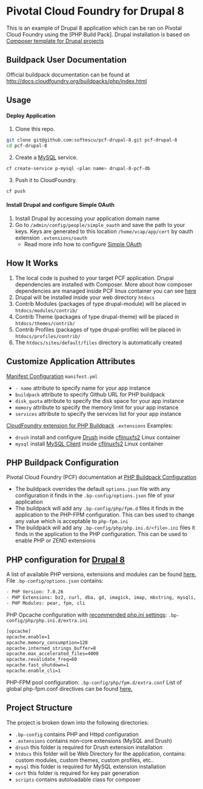 # Pivotal Cloud Foundry for Drupal 8

This is an example of Drupal 8 application which can be ran on Pivotal Cloud Foundry using the [PHP Build Pack]. Drupal installation is based on <a href="https://github.com/drupal-composer/drupal-project">Composer template for Drupal projects</a>

## Buildpack User Documentation

Official buildpack documentation can be found at http://docs.cloudfoundry.org/buildpacks/php/index.html

## Usage

#### Deploy Application

1. Clone this repo.

  ```bash
  git clone git@github.com:softescu/pcf-drupal-8.git pcf-drupal-8
  cd pcf-drupal-8
  ```

2. Create a <a href="http://docs.pivotal.io/p-mysql/2-0/use.html">MySQL</a> service.

  ```bash
  cf create-service p-mysql <plan name> drupal-8-pcf-db
  ```

3. Push it to CloudFoundry.

  ```bash
  cf push
  ```
#### Install Drupal and configure Simple OAuth
1. Install Drupal by accessing your application domain name
2. Go to `/admin/config/people/simple_oauth` and save the path to your keys. Keys are generated to this location `/home/vcap/app/cert` by oauth extension `.extensions/oauth`
    - Read more info how to configure <a href="https://www.drupal.org/project/simple_oauth">Simple OAuth</a>

## How It Works
1. The local code is pushed to your target PCF application. Drupal dependencies are installed with Composer.
More about how composer dependencies are managed inside PCF linux container you can see <a href="https://docs.cloudfoundry.org/buildpacks/php/gsg-php-composer.html">here</a>
2. Drupal will be installed inside your web directory `htdocs`
3. Contrib Modules (packages of type drupal-module) will be placed in `htdocs/modules/contrib/`
4. Contrib Theme (packages of type drupal-theme) will be placed in `htdocs/themes/contrib/`
5. Contrib Profiles (packages of type drupal-profile) will be placed in `htdocs/profiles/contrib/`
6. The `htdocs/sites/default/files` directory is automatically created


## Customize Application Attributes

<a href="https://docs.cloudfoundry.org/devguide/deploy-apps/manifest.html">Manifest Configuration</a> `manifest.yml`

  - `- name` attribute to specify name for your app instance
  - `buildpack` attribute to specify Github URL for PHP buildpack
  - `disk_quota` attribute to specify the disk space for your app instance
  - `memory` attribute to specify the memory limit for your app instance
  - `services` attribute to specify the services list for your app instance

<a href="https://github.com/cloudfoundry/php-buildpack">CloudFoundry extension for PHP Buildpack</a> `.extensions`
Examples:

  - `drush` install and configure <a href="https://github.com/drush-ops/drush">Drush</a> inside <a href="https://github.com/cloudfoundry/cflinuxfs2">cflinuxfs2</a> Linux container
  - `mysql` install <a href="https://dev.mysql.com/doc/mysql-sourcebuild-excerpt/5.5/en/installing-source-distribution.html">MySQL Client</a> inside <a href="https://github.com/cloudfoundry/cflinuxfs2">cflinuxfs2</a> Linux container

## PHP Buildpack Configuration

Pivotal Cloud Foundry (PCF) documentation at <a href="https://docs.cloudfoundry.org/buildpacks/php/gsg-php-config.html">PHP Buildpack Configuration</a>

  - The buildpack overrides the default `options.json` file with any configuration it finds in the `.bp-config/options.json` file of your application
  - The buildpack will add any `.bp-config/php/fpm.d` files it finds in the application to the PHP-FPM configuration. This can bes used to change any value which is acceptable to `php-fpm.ini`
  - The buildpack will add any `.bp-config/php/php.ini.d/<file>.ini` files it finds in the application to the PHP configuration. This can be used to enable PHP or ZEND extensions

## PHP configuration for <a href="https://www.drupal.org/docs/8/system-requirements/php#drupalversions">Drupal 8</a>

A list of available PHP versions, extensions and modules can be found <a href="https://github.com/cloudfoundry/php-buildpack/releases">here.</a>
 File `.bp-config/options.json` contains:

  ```bash
  - PHP Version: 7.0.26
  - PHP Extensions: bz2, curl, dba, gd, imagick, imap, mbstring, mysqli, opcache, openssl, pdo, pdo_mysql, pdo_odbc, sockets, xsl, zip, zlib
  - PHP Modules: pear, fpm, cli
  ```
PHP Opcache configuration with <a href="http://php.net/manual/ro/opcache.installation.php#opcache.installation.recommended">recommended php.ini settings</a>: `.bp-config/php/php.ini.d/extra.ini`

  ```bash
  [opcache]
  opcache.enable=1
  opcache.memory_consumption=128
  opcache.interned_strings_buffer=8
  opcache.max_accelerated_files=4000
  opcache.revalidate_freq=60
  opcache.fast_shutdown=1
  opcache.enable_cli=1
  ```

PHP-FPM pool configuration: `.bp-config/php/fpm.d/extra.conf`
List of global php-fpm.conf directives can be found <a href="http://php.net/manual/en/install.fpm.configuration.php">here.</a>

## Project Structure

  The project is broken down into the following directories:
  - `.bp-config` contains PHP and Httpd configuration
  - `.extensions` contains non-core extensions (MySQL and Drush)
  - `drush` this folder is required for Drush extension installation
  - `htdocs` this folder will be Web Directory for the application, contains: custom modules, custom themes, custom profiles, etc..
  - `mysql` this folder is required for MySQL extension installation
  - `cert` this folder is required for key pair generation
  - `scripts` contains autoloadable class for composer